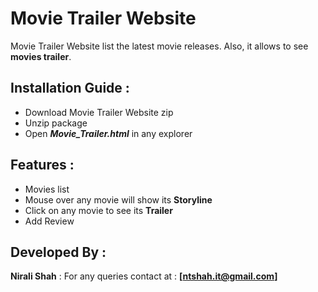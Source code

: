 # Movie Trailer Website
Movie Trailer Website list the latest movie releases. Also, it allows to see **movies trailer**.

## Installation Guide :
* Download Movie Trailer Website zip
* Unzip package
* Open _**Movie_Trailer.html**_ in any explorer

## Features :
* Movies list
* Mouse over any movie will show its **Storyline**
* Click on any movie to see its **Trailer**
* Add Review 

## Developed By :
**Nirali Shah** : For any queries contact at : **[ntshah.it@gmail.com]**
